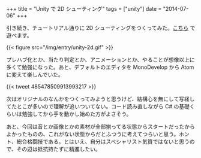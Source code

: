 +++
title = "Unity で 2D シューティング"
tags = ["unity"]
date = "2014-07-06"
+++

引き続き、チュートリアル通りに 2D シューティングをつくってみた。[こちら](/unity/Tutorial2D.html) で遊べます。

<!--more-->

{{< figure src="/img/entry/unity-2d.gif" >}}

プレハブ化とか、当たり判定とか、アニメーションとか、やることが想像以上に多くて勉強になった。あと、デフォルトのエディタを MonoDevelop から Atom に変えて楽しんでいた。

{{< tweet 485478509913993217 >}}

次はオリジナルのなんかをつくってみようと思うけど、結構心を無にして写経してたとこが多いので理解が追いついてない。コード読み直しながら C# の基礎くらいは勉強してから手を動かし始めた方がよさそう。

あと、今回は音とか画像とかの素材が全部揃ってる状態からスタートだったからよかったものの、これがない状態からだとふつうに考えてつらいと思う。ホント、総合格闘技である。とはいえ、自分はスペシャリスト気質ではないと思うので、その辺は抵抗持たずに精進したい。
